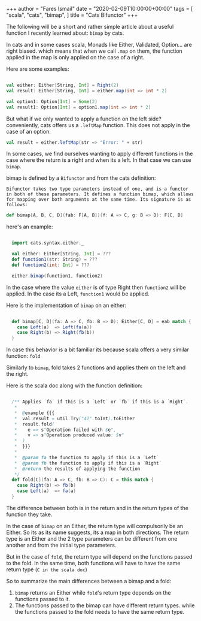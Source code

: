 +++
author = "Fares Ismail"
date = "2020-02-09T10:00:00+00:00"
tags = [
    "scala",
    "cats",
    "bimap",
]
title = "Cats Bifunctor"
+++

The following will be a short and rather simple article about a useful function I recently learned about: `bimap` by cats.

In cats and in some cases scala, Monads like Either, Validated, Option... are right biased. which means that when we call `.map` on them, the function applied in the map is only applied on the case of a right.

Here are some examples:

```scala

val either: Either[String, Int] = Right(2)
val result: Either[String, Int] = either.map(int => int * 2)

val option1: Option[Int] = Some(2)
val result1: Option[Int] = option1.map(int => int * 2)

```

But what if we only wanted to apply a function on the left side? conveniently, cats offers us a `.leftMap` function. This does not apply in the case of an option.

```scala
val result = either.leftMap(str => "Error: " + str)
```

In some cases, we find ourselves wanting to apply different functions in the case where the return is a right and when its a left. In that case we can use `bimap`.

bimap is defined by a `Bifunctor` and from the cats definition:

``` text
Bifunctor takes two type parameters instead of one, and is a functor in both of these parameters. It defines a function bimap, which allows for mapping over both arguments at the same time. Its signature is as follows:
```

```scala
def bimap[A, B, C, D](fab: F[A, B])(f: A => C, g: B => D): F[C, D]
```

here's an example:

```scala

  import cats.syntax.either._

  val either: Either[String, Int] = ???
  def function1(str: String) = ???
  def function2(int: Int) = ???

  either.bimap(function1, function2)

```

In the case where the value ``either`` is of type Right then ``function2`` will be applied. In the case its a Left, ``function1`` would be applied.

Here is the implementation of ``bimap`` on an either:

```scala

  def bimap[C, D](fa: A => C, fb: B => D): Either[C, D] = eab match {
    case Left(a)  => Left(fa(a))
    case Right(b) => Right(fb(b))
  }

```

In case this behavior is a bit familiar its because scala offers a very similar function: ``fold``

Similarly to `bimap`, fold takes 2 functions and applies them on the left and the right.

Here is the scala doc along with the function definition:

```scala

  /** Applies `fa` if this is a `Left` or `fb` if this is a `Right`.
   *
   *  @example {{{
   *  val result = util.Try("42".toInt).toEither
   *  result.fold(
   *    e => s"Operation failed with $e",
   *    v => s"Operation produced value: $v"
   *  )
   *  }}}
   *
   *  @param fa the function to apply if this is a `Left`
   *  @param fb the function to apply if this is a `Right`
   *  @return the results of applying the function
   */
  def fold[C](fa: A => C, fb: B => C): C = this match {
    case Right(b) => fb(b)
    case Left(a)  => fa(a)
  }

```

The difference between both is in the return and in the return types of the function they take.

In the case of `bimap` on an Either, the return type will compulsorily be an Either. So its as its name suggests, its a map in both directions. The return type is an Either and the 2 type parameters can be different from one another and from the initial type parameters.

But in the case of `fold`, the return type will depend on the functions passed to the fold. In the same time, both functions will have to have the same return type (``C in the scala doc``)

So to summarize the main differences between a bimap and a fold:

1. ``bimap`` returns an Either while ``fold``'s return type depends on the functions passed to it.
2. The functions passed to the bimap can have different return types. while the functions passed to the fold needs to have the same return type.
